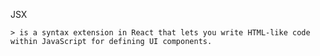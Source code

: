 JSX

    > is a syntax extension in React that lets you write HTML-like code within JavaScript for defining UI components.
